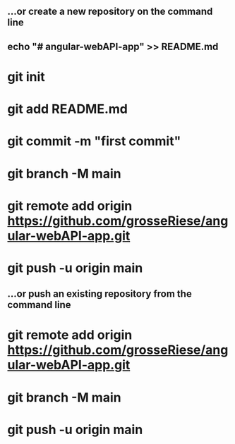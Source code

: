 ## …or create a new repository on the command line
## echo "# angular-webAPI-app" >> README.md
# git init
# git add README.md
# git commit -m "first commit"
# git branch -M main
# git remote add origin https://github.com/grosseRiese/angular-webAPI-app.git
# git push -u origin main
## …or push an existing repository from the command line
# git remote add origin https://github.com/grosseRiese/angular-webAPI-app.git
# git branch -M main
# git push -u origin main